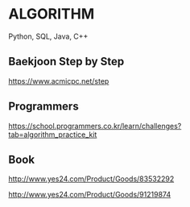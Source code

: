 # ALGORITHM
Python, SQL, Java, C++

## Baekjoon Step by Step
https://www.acmicpc.net/step

## Programmers 
https://school.programmers.co.kr/learn/challenges?tab=algorithm_practice_kit

## Book 
http://www.yes24.com/Product/Goods/83532292

http://www.yes24.com/Product/Goods/91219874
